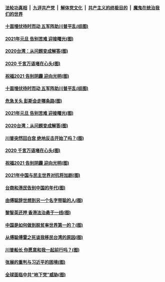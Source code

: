 

####  [法轮功真相](../../../../basic/blob/master/README.md?t=01030931) &nbsp;|&nbsp; [九评共产党](../../../../9ping.md/blob/master/README.md?t=01030931) &nbsp;|&nbsp; [解体党文化](../../../../jtdwh.md/blob/master/README.md?t=01030931)  &nbsp;|&nbsp; [共产主义的终极目的](../../../../gczydzjmd.md/blob/master/README.md?t=01030931) &nbsp;|&nbsp; [魔鬼在统治我们的世界](../../../../mgztzwmdsj.md/blob/master/README.md?t=01030931) 


#### [十面埋伏待时而动 五军阵助川普平乱(组图)](../pages/p4/955722.md?t=01030931) 

#### [2021年元旦 告别苦难 迎接曙光(图)](../pages/p4/957841.md?t=01030931) 

#### [2020台湾：从问题变成解答(图)](../pages/p4/957860.md?t=01030931) 

#### [2020 千言万语堵在心头(图)](../pages/p4/957780.md?t=01030931) 

#### [祝福2021 告别阴霾 迎向光明(图)](../pages/p4/957785.md?t=01030931) 


#### [十面埋伏待时而动 五军阵助川普平乱(组图)](../pages/p4/955722.md?t=01030931) 

#### [危急关头 彭斯会走哪条路(图)](../pages/p4/957880.md?t=01030931) 

#### [2021年元旦 告别苦难 迎接曙光(图)](../pages/p4/957841.md?t=01030931) 

#### [2020台湾：从问题变成解答(图)](../pages/p4/957860.md?t=01030931) 

#### [川普突然回白宫 绝地反击开始了吗？(图)](../pages/p4/957862.md?t=01030931) 


#### [2020 千言万语堵在心头(图)](../pages/p4/957780.md?t=01030931) 

#### [祝福2021 告别阴霾 迎向光明(图)](../pages/p4/957785.md?t=01030931) 

#### [2021年中国与民主世界对抗将加剧(图)](../pages/p4/957779.md?t=01030931) 

#### [台商和港民告别中国的年代(图)](../pages/p4/957783.md?t=01030931) 

#### [由傅聪辞世想到另一个名字带聪的人(图)](../pages/p4/957781.md?t=01030931) 

#### [黎智英还押 香港法治悬于一线(图)](../pages/p4/957782.md?t=01030931) 



#### [中国是如何做到脱贫率世界第一的？(图)](../pages/p4/957704.md?t=01030931) 

#### [从傅聪傅雷之死谈我移民台湾的原因(图)](../pages/p4/957698.md?t=01030931) 

#### [川普船长 你愿意和我一起前行吗？(图)](../pages/p4/957686.md?t=01030931) 

#### [张展的重判与习近平的困境(图)](../pages/p4/957683.md?t=01030931) 

#### [全球面临中共“地下党”威胁(图)](../pages/p4/957682.md?t=01030931) 

